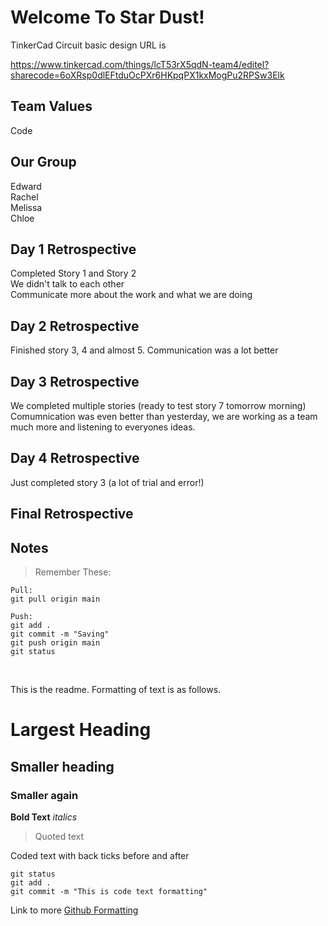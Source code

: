 # Welcome To Star Dust!

TinkerCad Circuit basic design URL is

https://www.tinkercad.com/things/lcT53rX5qdN-team4/editel?sharecode=6oXRsp0dlEFtduOcPXr6HKpqPX1kxMogPu2RPSw3Elk

## Team Values
Code

## Our Group
Edward
<br>
Rachel
<br>
Melissa
<br>
Chloe

## Day 1 Retrospective

Completed Story 1 and Story 2
<br>
We didn't talk to each other
<br>
Communicate more about the work and what we are doing
<br>

## Day 2 Retrospective

Finished story 3, 4 and almost 5. 
Communication was a lot better

## Day 3 Retrospective

We completed multiple stories (ready to test story 7 tomorrow morning)
Comumnication was even better than yesterday, we are working as a team much more and listening to everyones ideas. 

## Day 4 Retrospective

Just completed story 3 (a lot of trial and error!)

## Final Retrospective

## Notes
>Remember These:
```
Pull:
git pull origin main

Push:
git add .
git commit -m "Saving"
git push origin main
git status
```
<br>

This is the readme. Formatting of text is as follows.

# Largest Heading
## Smaller heading
### Smaller again

**Bold Text**
*italics*
>Quoted text

Coded text with back ticks before and after
```
git status
git add .
git commit -m "This is code text formatting"
```

Link to more [Github Formatting](https://help.github.com/en/github/writing-on-github/basic-writing-and-formatting-syntax)
